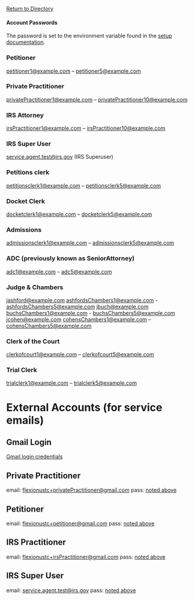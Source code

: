 [Return to Directory](./README.md)

#### Account Passwords
The password is set to the environment variable found in the [setup documentation](../docs/environments/setup.md).

### Petitioner
petitioner1@example.com – petitioner5@example.com

### Private Practitioner
privatePractitioner1@example.com – privatePractitioner10@example.com

### IRS Attorney
irsPractitioner1@example.com – irsPractitioner10@example.com

### IRS Super User
service.agent.test@irs.gov (IRS Superuser)

### Petitions clerk
petitionsclerk1@example.com – petitionsclerk5@example.com

### Docket Clerk
docketclerk1@example.com – docketclerk5@example.com

### Admissions
admissionsclerk1@example.com – admissionsclerk5@example.com

### ADC (previously known as SeniorAttorney)
adc1@example.com – adc5@example.com

### Judge & Chambers
jashford@example.com
ashfordsChambers1@example.com - ashfordsChambers5@example.com
jbuch@example.com
buchsChambers1@example.com - buchsChambers5@example.com
jcohen@example.com
cohensChambers1@example.com – cohensChambers5@example.com

### Clerk of the Court
clerkofcourt1@example.com – clerkofcourt5@example.com

### Trial Clerk
trialclerk1@example.com – trialclerk5@example.com




# External Accounts (for service emails)

## Gmail Login
[Gmail login credentials](https://docs.google.com/document/d/15-8vn7iSMBKAYKP0Auvp5NNmdCFRctvBt1VpwiggVBM/edit?usp=sharing)

## Private Practitioner
email: flexionustc+privatePractitioner@gmail.com
pass: [noted above](./Testing-Logins.md#account-passwords)

## Petitioner
email: flexionustc+petitioner@gmail.com
pass: [noted above](./Testing-Logins.md#account-passwords)

## IRS Practitioner
email: flexionustc+irsPractitioner@gmail.com
pass: [noted above](./Testing-Logins.md#Account-Passwords)

## IRS Super User
email:  service.agent.test@irs.gov
pass: [noted above](./Testing-Logins.md#account-passwords)
